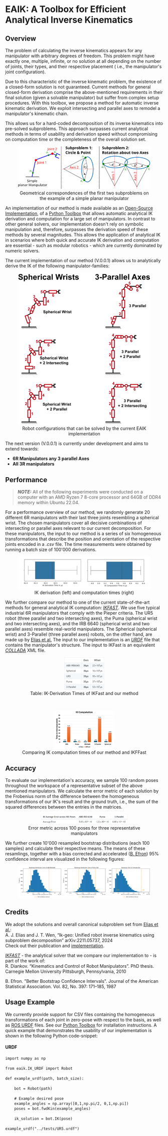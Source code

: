 # EAIK: A Toolbox for Efficient Analytical Inverse Kinematics
## Overview
The problem of calculating the inverse kinematics appears for any manipulator with arbitrary degrees of freedom.
This problem might have exactly one, multiple, infinite, or no solution at all depending on the number of joints, their types, and their respective placement ( i.e., the manipulator's joint configuration).

Due to this characteristic of the inverse kinematic problem, the existence of a closed-form solution is not guaranteed.
Current methods for general closed-form derivation comprise the above-mentioned requirements in their final solution (given a solvable manipulator) but suffer from complex setup procedures.
With this toolbox, we propose a method for automatic inverse kinematic derivation.
We exploit intersecting and parallel axes to remodel a manipulator's kinematic chain.

This allows us for a hard-coded decomposition of its inverse kinematics into pre-solved subproblems.
This approach surpasses current analytical methods in terms of usability and derivation speed without compromising on computation time or the completeness of the overall solution set.

<figure figcaption align="center">
  <img src="Images/SP_Visualization.png"/>
  <figcaption>Geometrical correspondences of the first two subproblems on the example of a simple planar manipulator</figcaption>
</figure>

An implementation of our method is made available as an [Open-Source Implementation](https://github.com/OstermD/EAIK), of a [Python Toolbox](https://pypi.org/project/EAIK/) that allows automatic analytical IK derivation and computation for a large set of manipulators.
In contrast to other general solvers, our implementation doesn't rely on symbolic manipulation and, therefore, surpasses the derivation speed of these methods by several magnitudes.
This allows the application of analytical IK in scenarios where both quick and accurate IK derivation and computation are essential - such as modular robotics - which are currently dominated by numeric solvers.

The current implementation of our method (V.0.0.1) allows us to analytically derive the IK of the following manipulator-families:


<figure figcaption align="center">
  <img src="Images/Kinematic_types.png"/>
  <figcaption>Robot configurations that can be solved by the current EAIK implementation</figcaption>
</figure>

The next version (V.0.0.1) is currently under development and aims to extend towards:

* **6R Manipulators any 3 parallel Axes**
* **All 3R manipulators**

## Performance
>**_NOTE:_** All of the following experiments were conducted on a computer with an AMD Ryzen 7 8-core processor and 64GB of DDR4 memory within Ubuntu 22.04.

For a performance overview of our method, we randomly generate 20 different 6R manipulators with their last three joints resembling a spherical wrist.
The chosen manipulators cover all decisive combinations of intersecting or parallel axes relevant to our current decomposition.
For these manipulators, the input to our method is a series of six homogeneous transformations that describe the position and orientation of the respective joints encoded in a *.csv* file.
The time measurements were obtained by running a batch size of 100'000 derivations.

<figure figcaption align="center">
  <img src="Images/Speed_Boxplots.png"/>
  <figcaption>IK derivation (left) and computation times (right)</figcaption>
</figure>

We further compare our method to one of the current state-of-the-art methods for general analytical IK computation: [*IKFAST*](https://docs.ros.org/en/kinetic/api/moveit_tutorials/html/doc/ikfast/ikfast_tutorial.html).
We use five typical industrial 6R manipulators that comply with the Pieper criteria. The UR5 robot (three parallel and two intersecting axes), the Puma (spherical wrist and two intersecting axes), and the IRB 6640 (spherical wrist and two parallel axes) resemble real-world manipulators.
The Spherical (spherical wrist) and 3-Parallel (three parallel axes) robots, on the other hand, are made up by [Elias et al.](#credits)
The input to our implementation is an [*URDF*](https://wiki.ros.org/urdf) file that contains the manipulator's structure.
The input to IKFast is an equivalent [*COLLADA*](https://www.khronos.org/api/collada) XML file.

<figure figcaption align="center">
  <img width="30%" src="Images/Table_Speed_Comp.png"/>
  <figcaption>Table: IK-Derivation Times of IKFast and our method
</figcaption>
</figure>
<br>
<figure figcaption align="center">
  <img width="45%" src="Images/Computation_Comparison.png"/>
  <figcaption>Comparing IK computation times of our method and IKFFast</figcaption>
</figure>

## Accuracy
To evaluate our implementation's accuracy, we sample 100 random poses throughout the workspace of a representative subset of the above mentioned manipulators.
We calculate the error metric of each solution by the Frobenius norm of the difference between the homogeneous transformations of our IK's result and the ground truth, i.e., the sum of the squared differences between the entries in the matrices.

<figure figcaption align="center">
  <img width="65%" src="Images/Table_Error_Average.png"/>
  <figcaption>Error metric across 100 poses for three representative manipulators</figcaption>
</figure>


We further create 10'000 resampled bootstrap distributions (each 100 samples) and calculate their respective means.
The means of these resamlings, together with a bias corrected and accelerated ([B. Efron](#credits)) 95\% confidence interval are visualized in the following figures:
<figure figcaption align="center">
  <img src="Images/Bootstrap_Distribution_Mean.png"/>
</figure>

## Credits
We adopt the solutions and overall canonical subproblem set from [Elias et al.](https://arxiv.org/abs/2211.05737):<br>
A. J. Elias and J. T. Wen, “Ik-geo: Unified robot inverse kinematics
using subproblem decomposition” arXiv:2211.05737, 2024<br>
Check out their publication and [implementation](https://github.com/rpiRobotics/ik-geo).

[*IKFAST*](https://docs.ros.org/en/kinetic/api/moveit_tutorials/html/doc/ikfast/ikfast_tutorial.html) - the analytical solver that we compare our implementation to - is part of the work of:<br>
R. Diankov. “Kinematics and Control of Robot Manipulators”. PhD thesis. Carnegie Mellon University Pittsburgh, Pennsylvania, 2010


B. Efron. "Better Bootstrap Confidence Intervals". Journal of the American Statistical Association. Vol. 82, No. 397: 171–185, 1987
## Usage Example
We currently provide support for CSV files containing the homogeneous transformations of each joint in zero-pose with respect to the basis, as well as [ROS URDF](http://wiki.ros.org/urdf) files.
See our [Python Toolbox](https://pypi.org/project/EAIK/) for installation instructions.
A quick example that demonstrates the usability of our implementation is shown in the following Python code-snippet:

#### URDF
```
import numpy as np

from eaik.IK_URDF import Robot

def example_urdf(path, batch_size):

    bot = Robot(path)

    # Example desired pose
    example_angles = np.array([0,1,np.pi/2, 0,1,np.pi])
    poses = bot.fwdKin(example_angles)

    ik_solution = bot.IK(pose)
        
example_urdf("../tests/UR5.urdf")
```
